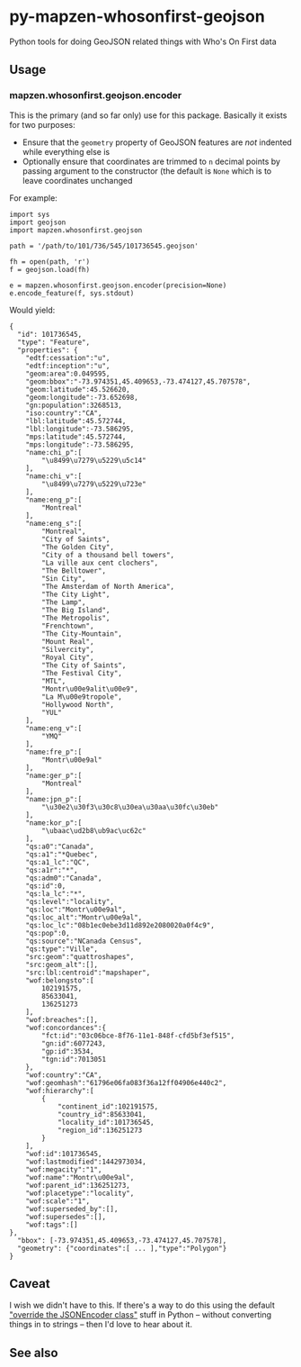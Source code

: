 # py-mapzen-whosonfirst-geojson

Python tools for doing GeoJSON related things with Who's On First data

## Usage

### mapzen.whosonfirst.geojson.encoder

This is the primary (and so far only) use for this package. Basically it exists for two purposes:

* Ensure that the `geometry` property of GeoJSON features are _not_ indented while everything else is
* Optionally ensure that coordinates are trimmed to `n` decimal points
  by passing argument to the constructor (the default is `None` which
  is to leave coordinates unchanged

For example:

```
import sys
import geojson
import mapzen.whosonfirst.geojson

path = '/path/to/101/736/545/101736545.geojson'

fh = open(path, 'r')
f = geojson.load(fh)

e = mapzen.whosonfirst.geojson.encoder(precision=None)
e.encode_feature(f, sys.stdout)
```

Would yield:

```
{
  "id": 101736545,
  "type": "Feature",
  "properties": {
    "edtf:cessation":"u",
    "edtf:inception":"u",
    "geom:area":0.049595,
    "geom:bbox":"-73.974351,45.409653,-73.474127,45.707578",
    "geom:latitude":45.526620,
    "geom:longitude":-73.652698,
    "gn:population":3268513,
    "iso:country":"CA",
    "lbl:latitude":45.572744,
    "lbl:longitude":-73.586295,
    "mps:latitude":45.572744,
    "mps:longitude":-73.586295,
    "name:chi_p":[
        "\u8499\u7279\u5229\u5c14"
    ],
    "name:chi_v":[
        "\u8499\u7279\u5229\u723e"
    ],
    "name:eng_p":[
        "Montreal"
    ],
    "name:eng_s":[
        "Montreal",
        "City of Saints",
        "The Golden City",
        "City of a thousand bell towers",
        "La ville aux cent clochers",
        "The Belltower",
        "Sin City",
        "The Amsterdam of North America",
        "The City Light",
        "The Lamp",
        "The Big Island",
        "The Metropolis",
        "Frenchtown",
        "The City-Mountain",
        "Mount Real",
        "Silvercity",
        "Royal City",
        "The City of Saints",
        "The Festival City",
        "MTL",
        "Montr\u00e9alit\u00e9",
        "La M\u00e9tropole",
        "Hollywood North",
        "YUL"
    ],
    "name:eng_v":[
        "YMQ"
    ],
    "name:fre_p":[
        "Montr\u00e9al"
    ],
    "name:ger_p":[
        "Montreal"
    ],
    "name:jpn_p":[
        "\u30e2\u30f3\u30c8\u30ea\u30aa\u30fc\u30eb"
    ],
    "name:kor_p":[
        "\ubaac\ud2b8\ub9ac\uc62c"
    ],
    "qs:a0":"Canada",
    "qs:a1":"*Quebec",
    "qs:a1_lc":"QC",
    "qs:a1r":"*",
    "qs:adm0":"Canada",
    "qs:id":0,
    "qs:la_lc":"*",
    "qs:level":"locality",
    "qs:loc":"Montr\u00e9al",
    "qs:loc_alt":"Montr\u00e9al",
    "qs:loc_lc":"08b1ec0ebe3d11d892e2080020a0f4c9",
    "qs:pop":0,
    "qs:source":"NCanada Census",
    "qs:type":"Ville",
    "src:geom":"quattroshapes",
    "src:geom_alt":[],
    "src:lbl:centroid":"mapshaper",
    "wof:belongsto":[
        102191575,
        85633041,
        136251273
    ],
    "wof:breaches":[],
    "wof:concordances":{
        "fct:id":"03c06bce-8f76-11e1-848f-cfd5bf3ef515",
        "gn:id":6077243,
        "gp:id":3534,
        "tgn:id":7013051
    },
    "wof:country":"CA",
    "wof:geomhash":"61796e06fa083f36a12ff04906e440c2",
    "wof:hierarchy":[
        {
            "continent_id":102191575,
            "country_id":85633041,
            "locality_id":101736545,
            "region_id":136251273
        }
    ],
    "wof:id":101736545,
    "wof:lastmodified":1442973034,
    "wof:megacity":"1",
    "wof:name":"Montr\u00e9al",
    "wof:parent_id":136251273,
    "wof:placetype":"locality",
    "wof:scale":"1",
    "wof:superseded_by":[],
    "wof:supersedes":[],
    "wof:tags":[]
},
  "bbox": [-73.974351,45.409653,-73.474127,45.707578],
  "geometry": {"coordinates":[ ... ],"type":"Polygon"}
}
```

## Caveat

I wish we didn't have to this. If there's a way to do this using the
default ["override the JSONEncoder class"](https://docs.python.org/2/library/json.html#encoders-and-decoders)
stuff in Python – without converting things in to strings – then I'd love to
hear about it.

## See also
